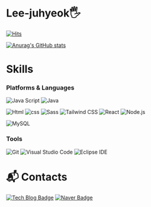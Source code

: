 <!-- ![header](https://capsule-render.vercel.app/api?type=wave&&color=timeGradient&height=300&section=header&text=welcome%20juhyeok's%20github&fontSize=40) -->
# Lee-juhyeok🖐
[![Hits](https://hits.seeyoufarm.com/api/count/incr/badge.svg?url=https%3A%2F%2Fgithub.com%2Fljhmd00&count_bg=%236276B8&title_bg=%23928F8F&icon=&icon_color=%23E7E7E7&title=hits&edge_flat=false)](https://hits.seeyoufarm.com)

[![Anurag's GitHub stats](https://github-readme-stats.vercel.app/api?username=ljhmd00)](https://github.com/anuraghazra/github-readme-stats)
<!-- [![Solved.ac Profile](http://mazassumnida.wtf/api/v2/generate_badge?boj=ljhmd00)](https://solved.ac/ljhmd00/) -->

# Skills
### Platforms & Languages
![Java Script](https://img.shields.io/badge/JavaScript-F7DF1E.svg?&style=for-the-badge&logo=JavaScript&logoColor=white)
![Java](https://img.shields.io/badge/Java-007396.svg?&style=for-the-badge&logo=Java&logoColor=white)
<!-- ![Python](https://img.shields.io/badge/Python-3776AB.svg?&style=for-the-badge&logo=Python&logoColor=white) -->


![Html](https://img.shields.io/badge/Html-E34F26.svg?&style=for-the-badge&logo=Html5&logoColor=white)
![css](https://img.shields.io/badge/css-F43059.svg?&style=for-the-badge&logo=CSSWizardry&logoColor=white)
![Sass](https://img.shields.io/badge/Sass-CC6699.svg?&style=for-the-badge&logo=Sass&logoColor=white)
![Tailwind CSS](https://img.shields.io/badge/TailwindCSS-06B6D4.svg?&style=for-the-badge&logo=TailwindCSS&logoColor=white)
![React](https://img.shields.io/badge/React-61DAFB.svg?&style=for-the-badge&logo=React&logoColor=white)
![Node.js](https://img.shields.io/badge/Node.js-339933.svg?&style=for-the-badge&logo=Node.js&logoColor=white)
<!-- ![Spring Boot](https://img.shields.io/badge/SpringBoot-6DB33F.svg?&style=for-the-badge&logo=SpringBoot&logoColor=white) -->
![MySQL](https://img.shields.io/badge/MySQL-4479A1.svg?&style=for-the-badge&logo=MySQL&logoColor=white)

### Tools
![Git](https://img.shields.io/badge/Git-F05032.svg?&style=for-the-badge&logo=Git&logoColor=white)
![Visual Studio Code](https://img.shields.io/badge/VisualStudioCode-007ACC.svg?&style=for-the-badge&logo=VisualStudioCode&logoColor=white)
![Eclipse IDE](https://img.shields.io/badge/Eclipse%20IDE-2C2255.svg?&style=for-the-badge&logo=Eclipse%20IDE&logoColor=white)

# :mailbox_with_mail: Contacts
[![Tech Blog Badge](http://img.shields.io/badge/-Tech%20blog-black?style=flat-square&logo=github&link=https://velog.io/@lmsmd00)](https://velog.io/@lmsmd00/)
[![Naver Badge](https://img.shields.io/badge/Naver-03C75A?style=flat-square&logo=Naver&logoColor=white&link=mailto:lmsmd00@naver.com)](mailto:lmsmd00@naver.com)
